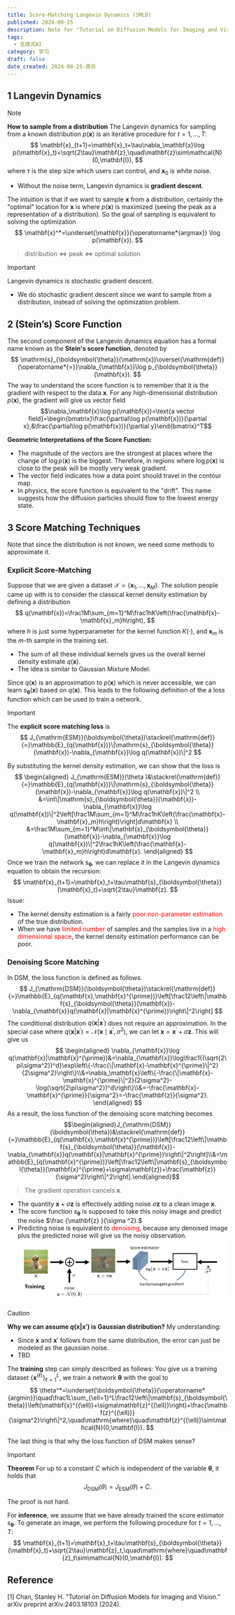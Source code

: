 ```yaml
---
title: Score-Matching Langevin Dynamics (SMLD)
published: 2024-08-25
description: Note for "Tutorial on Diffusion Models for Imaging and Vision"
tags:
  - 生成式AI
category: 学习
draft: false
date_created: 2024-08-25-周日
---
```

## 1 Langevin Dynamics


> [!NOTE] 
> **How to sample from a distribution**
> The Langevin dynamics for sampling from a known distribution $p(\mathbf{x})$ is an iterative procedure for $t=1,\ldots,T{:}$
> $$
> \mathbf{x}_{t+1}=\mathbf{x}_t+\tau\nabla_\mathbf{x}\log p(\mathbf{x}_t)+\sqrt{2\tau}\mathbf{z},\quad\mathbf{z}\sim\mathcal{N}(0,\mathbf{I}),
> $$
>  where $\tau$ is the step size which users can control, and $\mathbf{x}_0$ is white noise.
>  - Without the noise term, Langevin dynamics is **gradient descent**.

The intuition is that if we want to sample $\mathbf{x}$ from a distribution, certainly the "optimal" location for $\mathbf{x}$ is where $p(\mathbf{x})$ is maximized (seeing the peak as a representation of a distribution). So the goal of sampling is equivalent to solving the optimization
$$
\mathbf{x}^*=\underset{\mathbf{x}}{\operatorname*{argmax}} \log p(\mathbf{x}).
$$
> distribution <=> peak <=> optimal solution

> [!IMPORTANT] 
> Langevin dynamics is stochastic gradient descent.
> - We do stochastic gradient descent since we want to sample from a distribution, instead of solving the optimization problem.

## 2 (Stein’s) Score Function

The second component of the Langevin dynamics equation has a formal name known as the **Stein's score function**, denoted by
$$
\mathrm{s}_{\boldsymbol{\theta}}(\mathrm{x})\overset{\mathrm{def}}{\operatorname*{=}}\nabla_{\mathbf{x}}\log p_{\boldsymbol{\theta}}(\mathbf{x}).
$$
The way to understand the score function is to remember that it is the gradient with respect to the data
$\mathbf{x}.$ For any high-dimensional distribution $p(\mathbf{x})$, the gradient will give us vector field
$$\nabla_\mathbf{x}\log p(\mathbf{x})=\text{a vector field}=\begin{bmatrix}\frac{\partial\log p(\mathbf{x})}{\partial x},&\frac{\partial\log p(\mathbf{x})}{\partial y}\end{bmatrix}^T$$

**Geometric Interpretations of the Score Function:**
- The magnitude of the vectors are the strongest at places where the change of $\log p(\mathbf{x})$ is the biggest. Therefore, in regions where $\log p(\mathbf{x})$ is close to the peak will be mostly very weak gradient.
- The vector field indicates how a data point should travel in the contour map. 
- In physics, the score function is equivalent to the "drift". This name suggests how the diffusion particles
should flow to the lowest energy state.

## 3 Score Matching Techniques
Note that since the distribution is not known, we need some methods to approximate it.
### Explicit Score-Matching
Suppose that we are given a dataset $\mathcal{X}=\{\mathbf{x}_1,\ldots,\mathbf{x}_M\}.$ The solution people came up with is to consider the classical kernel density estimation by defining a distribution
$$
q(\mathbf{x})=\frac1M\sum_{m=1}^M\frac1hK\left(\frac{\mathbf{x}-\mathbf{x}_m}h\right),
$$
where $h$ is just some hyperparameter for the kernel function $K(\cdot)$, and $\mathbf{x}_m$ is the $m$-th sample in the training set. 

- The sum of all these individual kernels gives us the overall kernel density estimate $q(\mathbf{x}).$ 
- The idea is similar to Gaussian Mixture Model.

Since $q(\mathbf{x})$ is an approximation to $p(\mathbf{x})$ which is never accessible, we can learn s$_{\boldsymbol{\theta}}(\mathbf{x})$ based on $q(\mathbf{x}).$ This leads to the following definition of the a loss function which can be used to train a network.


> [!IMPORTANT]
> The **explicit score matching loss** is
> $$
> J_{\mathrm{ESM}}(\boldsymbol{\theta})\stackrel{\mathrm{def}}{=}\mathbb{E}_{q(\mathbf{x})}\|\mathrm{s}_{\boldsymbol{\theta}}(\mathbf{x})-\nabla_{\mathbf{x}}\log q(\mathbf{x})\|^2
> $$

By substituting the kernel density estimation, we can show that the loss is
$$
\begin{aligned}
J_{\mathrm{ESM}}(\theta  )&\stackrel{\mathrm{def}}{=}\mathbb{E}_{q(\mathbf{x})}\|\mathrm{s}_{\boldsymbol{\theta}}(\mathbf{x})-\nabla_{\mathbf{x}}\log q(\mathbf{x})\|^2 \\
&=\int\|\mathrm{s}_{\boldsymbol{\theta}}(\mathbf{x})-\nabla_{\mathbf{x}}\log q(\mathbf{x})\|^2\left[\frac1M\sum_{m=1}^M\frac1hK\left(\frac{\mathbf{x}-\mathbf{x}_m}h\right)\right]d\mathbf{x} \\
&=\frac1M\sum_{m=1}^M\int\|\mathbf{s}_{\boldsymbol{\theta}}(\mathbf{x})-\nabla_{\mathbf{x}}\log q(\mathbf{x})\|^2\frac1hK\left(\frac{\mathbf{x}-\mathbf{x}_m}h\right)d\mathbf{x}.
\end{aligned}
$$
Once we train the network s$_{\boldsymbol{\theta}}$, we can replace it in the Langevin dynamics equation to obtain the recursion:
$$
\mathbf{x}_{t+1}=\mathbf{x}_t+\tau\mathbf{s}_{\boldsymbol{\theta}}(\mathbf{x}_t)+\sqrt{2\tau}\mathbf{z}.
$$
Issue:
- The kernel density estimation is a fairly <font color="#ff0000">poor non-parameter estimation</font> of the true distribution.
- When we have<font color="#ff0000"> limited number</font> of samples and the samples live in a <font color="#ff0000">high dimensional space</font>, the kernel density estimation performance can be poor.


### Denoising Score Matching
In DSM, the loss function is defined as follows.
$$
J_{\mathrm{DSM}}(\boldsymbol{\theta})\stackrel{\mathrm{def}}{=}\mathbb{E}_{q(\mathbf{x},\mathbf{x}^{\prime})}\left[\frac12\left\|\mathbf{s}_{\boldsymbol{\theta}}(\mathbf{x})-\nabla_{\mathbf{x}}q(\mathbf{x}|\mathbf{x}^{\prime})\right\|^2\right]
$$
The conditional distribution $q(\mathbf{x}|\mathbf{x}^{\prime})$ does not require an approximation. In the special case where $q(\mathbf{x}|\mathbf{x}^{\prime})=\mathcal{N}(\mathbf{x}\mid\mathbf{x}^{\prime},\sigma^2)$, we can let $\mathbf{x}=\mathbf{x}^\prime+\sigma\mathbf{z}.$ This will give us
$$
\begin{aligned}
\nabla_{\mathbf{x}}\log q(\mathbf{x}|\mathbf{x}^{\prime})&=\nabla_{\mathbf{x}}\log\frac1{(\sqrt{2\pi\sigma^2})^d}\exp\left\{-\frac{\|\mathbf{x}-\mathbf{x}^{\prime}\|^2}{2\sigma^2}\right\}\\&=\nabla_\mathbf{x}\left\{-\frac{\|\mathbf{x}-\mathbf{x}^{\prime}\|^2}{2\sigma^2}-\log(\sqrt{2\pi\sigma^2})^d\right\}\\&=-\frac{\mathbf{x}-\mathbf{x}^{\prime}}{\sigma^2}=-\frac{\mathbf{z}}{\sigma^2}.
\end{aligned}
$$
As a result, the loss function of the denoising score matching becomes
$$\begin{aligned}J_{\mathrm{DSM}}(\boldsymbol{\theta})&\stackrel{\mathrm{def}}{=}\mathbb{E}_{q(\mathbf{x},\mathbf{x}^{\prime})}\left[\frac12\left\|\mathbf{s}_{\boldsymbol{\theta}}(\mathbf{x})-\nabla_{\mathbf{x}}q(\mathbf{x}|\mathbf{x}^{\prime})\right\|^2\right]\\&=\mathbb{E}_{q(\mathbf{x}^{\prime})}\left[\frac12\left\|\mathbf{s}_{\boldsymbol{\theta}}(\mathbf{x}^{\prime}+\sigma\mathbf{z})+\frac{\mathbf{z}}{\sigma^2}\right\|^2\right].\end{aligned}$$
> The gradient operation cancels $\mathbf{x}$.

- The quantity $\mathbf{x}+\sigma\mathbf{z}$ is effectively adding noise $\sigma\textbf{z}$  to a clean image $\mathbf{x}$. 
- The score function $s_{{\boldsymbol{\theta}}}$ is supposed to take this noisy image and predict the noise $\frac {\mathbf{z} }{\sigma ^2}.$ 
- Predicting noise is equivalent to <font color="#ff0000">denoising</font>, because any denoised image plus the predicted noise will give us the noisy observation. 
![SMLD](./images/SMLD.png)
> [!CAUTION] 
> **Why we can assume $q(\mathbf{x}|\mathbf{x}')$ is Gaussian distribution?**
> My understanding:
> - Since $\mathbf{x}$ and $\mathbf{x}'$ follows from the same distribution, the error can just be modeled as the gaussian noise.
> - TBD

The **training** step can simply described as follows: You give us a training dataset $\{\mathbf{x}^{(\ell)}\}_{\ell=1}^L$, we train a network $\boldsymbol{\theta}$ with the goal to
$$
\theta^*=\underset{\boldsymbol{\theta}}{\operatorname*{argmin}}\quad\frac1L\sum_{\ell=1}^L\frac12\left\|\mathbf{s}_{\boldsymbol{\theta}}\left(\mathbf{x}^{(\ell)}+\sigma\mathbf{z}^{(\ell)}\right)+\frac{\mathbf{z}^{(\ell)}}{\sigma^2}\right\|^2,\quad\mathrm{where}\quad\mathbf{z}^{(\ell)}\sim\mathcal{N}(0,\mathbf{I}).
$$

The last thing is that why the loss function of DSM makes sense?

> [!IMPORTANT] 
> **Theorem** For up to a constant $C$ which is independent of the variable $\boldsymbol{\theta}$, it holds that
> $$
> J_{\mathrm{DSM}}(\theta)=J_{\mathrm{ESM}}(\theta)+C.
> $$

The proof is not hard.

For **inference**, we assume that we have already trained the score estimator s$_{\boldsymbol{\theta}}.$ To generate an image, we perform the following procedure for $t=1,\ldots,T{:}$
$$
\mathbf{x}_{t+1}=\mathbf{x}_t+\tau\mathbf{s}_{\boldsymbol{\theta}}(\mathbf{x}_t)+\sqrt{2\tau}\mathbf{z}_t,\quad\mathrm{where}\quad\mathbf{z}_t\sim\mathcal{N}(0,\mathbf{I}).
$$
## Reference

[1] Chan, Stanley H. "Tutorial on Diffusion Models for Imaging and Vision." arXiv preprint arXiv:2403.18103 (2024).


